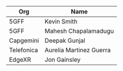 | Org                    | Name                                                |
| -----------------------| ----------------------------------------------------|
| 5GFF| Kevin Smith |
| 5GFF | Mahesh Chapalamadugu |
| Capgemini | Deepak Gunjal |
| Telefonica | Aurelia Martinez Guerra |
| EdgeXR | Jon Gainsley |
